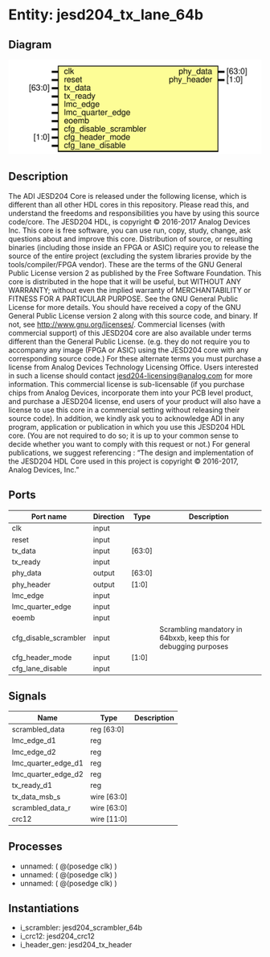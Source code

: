 # Entity: jesd204_tx_lane_64b

## Diagram

![Diagram](jesd204_tx_lane_64b.svg "Diagram")
## Description

The ADI JESD204 Core is released under the following license, which is
 different than all other HDL cores in this repository.
 Please read this, and understand the freedoms and responsibilities you have
 by using this source code/core.
 The JESD204 HDL, is copyright © 2016-2017 Analog Devices Inc.
 This core is free software, you can use run, copy, study, change, ask
 questions about and improve this core. Distribution of source, or resulting
 binaries (including those inside an FPGA or ASIC) require you to release the
 source of the entire project (excluding the system libraries provide by the
 tools/compiler/FPGA vendor). These are the terms of the GNU General Public
 License version 2 as published by the Free Software Foundation.
 This core  is distributed in the hope that it will be useful, but WITHOUT ANY
 WARRANTY; without even the implied warranty of MERCHANTABILITY or FITNESS FOR
 A PARTICULAR PURPOSE. See the GNU General Public License for more details.
 You should have received a copy of the GNU General Public License version 2
 along with this source code, and binary.  If not, see
 <http://www.gnu.org/licenses/>.
 Commercial licenses (with commercial support) of this JESD204 core are also
 available under terms different than the General Public License. (e.g. they
 do not require you to accompany any image (FPGA or ASIC) using the JESD204
 core with any corresponding source code.) For these alternate terms you must
 purchase a license from Analog Devices Technology Licensing Office. Users
 interested in such a license should contact jesd204-licensing@analog.com for
 more information. This commercial license is sub-licensable (if you purchase
 chips from Analog Devices, incorporate them into your PCB level product, and
 purchase a JESD204 license, end users of your product will also have a
 license to use this core in a commercial setting without releasing their
 source code).
 In addition, we kindly ask you to acknowledge ADI in any program, application
 or publication in which you use this JESD204 HDL core. (You are not required
 to do so; it is up to your common sense to decide whether you want to comply
 with this request or not.) For general publications, we suggest referencing :
 “The design and implementation of the JESD204 HDL Core used in this project
 is copyright © 2016-2017, Analog Devices, Inc.”
 
## Ports

| Port name             | Direction | Type   | Description                                                      |
| --------------------- | --------- | ------ | ---------------------------------------------------------------- |
| clk                   | input     |        |                                                                  |
| reset                 | input     |        |                                                                  |
| tx_data               | input     | [63:0] |                                                                  |
| tx_ready              | input     |        |                                                                  |
| phy_data              | output    | [63:0] |                                                                  |
| phy_header            | output    | [1:0]  |                                                                  |
| lmc_edge              | input     |        |                                                                  |
| lmc_quarter_edge      | input     |        |                                                                  |
| eoemb                 | input     |        |                                                                  |
| cfg_disable_scrambler | input     |        | Scrambling mandatory in 64bxxb, keep this for debugging purposes |
| cfg_header_mode       | input     | [1:0]  |                                                                  |
| cfg_lane_disable      | input     |        |                                                                  |
## Signals

| Name                | Type        | Description |
| ------------------- | ----------- | ----------- |
| scrambled_data      | reg [63:0]  |             |
| lmc_edge_d1         | reg         |             |
| lmc_edge_d2         | reg         |             |
| lmc_quarter_edge_d1 | reg         |             |
| lmc_quarter_edge_d2 | reg         |             |
| tx_ready_d1         | reg         |             |
| tx_data_msb_s       | wire [63:0] |             |
| scrambled_data_r    | wire [63:0] |             |
| crc12               | wire [11:0] |             |
## Processes
- unnamed: ( @(posedge clk) )
- unnamed: ( @(posedge clk) )
- unnamed: ( @(posedge clk) )
## Instantiations

- i_scrambler: jesd204_scrambler_64b
- i_crc12: jesd204_crc12
- i_header_gen: jesd204_tx_header

